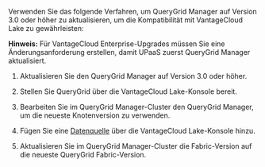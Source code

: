 Verwenden Sie das folgende Verfahren, um QueryGrid Manager auf Version 3.0 oder höher zu aktualisieren, um die Kompatibilität mit VantageCloud Lake zu gewährleisten:

**Hinweis:** Für VantageCloud Enterprise-Upgrades müssen Sie eine Änderungsanforderung erstellen, damit UPaaS zuerst QueryGrid Manager aktualisiert.

1.  Aktualisieren Sie den QueryGrid Manager auf Version 3.0 oder höher.

2.  Stellen Sie QueryGrid über die VantageCloud Lake-Konsole bereit.

3.  Bearbeiten Sie im QueryGrid Manager-Cluster den QueryGrid Manager, um die neueste Knotenversion zu verwenden.

4.  Fügen Sie eine [Datenquelle](znp1640282079399.md) über die VantageCloud Lake-Konsole hinzu.

5.  Aktualisieren Sie im QueryGrid Manager-Cluster die Fabric-Version auf die neueste QueryGrid Fabric-Version.
